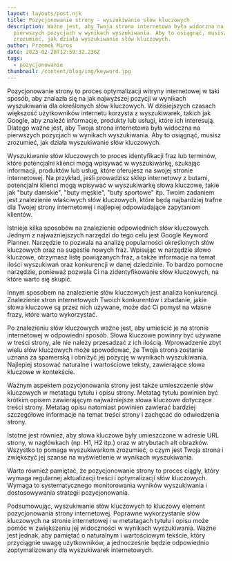 ```yaml
---
layout: layouts/post.njk
title: Pozycjonowanie strony - wyszukiwanie słów kluczowych
description: Ważne jest, aby Twoja strona internetowa była widoczna na
  pierwszych pozycjach w wynikach wyszukiwania. Aby to osiągnąć, musisz
  zrozumieć, jak działa wyszukiwanie słów kluczowych.
author: Przemek Miros
date: 2023-02-28T12:59:32.236Z
tags:
  - pozycjonowanie
thumbnail: /content/blog/img/keyword.jpg
---
```

Pozycjonowanie strony to proces optymalizacji witryny internetowej w taki sposób, aby znalazła się na jak najwyższej pozycji w wynikach wyszukiwania dla określonych słów kluczowych. W dzisiejszych czasach większość użytkowników internetu korzysta z wyszukiwarek, takich jak Google, aby znaleźć informacje, produkty lub usługi, które ich interesują. Dlatego ważne jest, aby Twoja strona internetowa była widoczna na pierwszych pozycjach w wynikach wyszukiwania. Aby to osiągnąć, musisz zrozumieć, jak działa wyszukiwanie słów kluczowych.

Wyszukiwanie słów kluczowych to proces identyfikacji fraz lub terminów, które potencjalni klienci mogą wpisywać w wyszukiwarkę, szukając informacji, produktów lub usług, które oferujesz na swojej stronie internetowej. Na przykład, jeśli prowadzisz sklep internetowy z butami, potencjalni klienci mogą wpisywać w wyszukiwarkę słowa kluczowe, takie jak "buty damskie", "buty męskie", "buty sportowe" itp. Twoim zadaniem jest znalezienie właściwych słów kluczowych, które będą najbardziej trafne dla Twojej strony internetowej i najlepiej odpowiadające zapytaniom klientów.

Istnieje kilka sposobów na znalezienie odpowiednich słów kluczowych. Jednym z najważniejszych narzędzi do tego celu jest Google Keyword Planner. Narzędzie to pozwala na analizę popularności określonych słów kluczowych oraz na sugestie nowych fraz. Wpisując w narzędzie słowo kluczowe, otrzymasz listę powiązanych fraz, a także informacje na temat ilości wyszukiwań oraz konkurencji w danej dziedzinie. To bardzo pomocne narzędzie, ponieważ pozwala Ci na zidentyfikowanie słów kluczowych, na które warto się skupić.

Innym sposobem na znalezienie słów kluczowych jest analiza konkurencji. Znalezienie stron internetowych Twoich konkurentów i zbadanie, jakie słowa kluczowe są przez nich używane, może dać Ci pomysł na własne frazy, które warto wykorzystać.

Po znalezieniu słów kluczowych ważne jest, aby umieścić je na stronie internetowej w odpowiedni sposób. Słowa kluczowe powinny być używane w treści strony, ale nie należy przesadzać z ich ilością. Wprowadzenie zbyt wielu słów kluczowych może spowodować, że Twoja strona zostanie uznana za spamerską i obniżyć jej pozycję w wynikach wyszukiwania. Najlepiej stosować naturalne i wartościowe teksty, zawierające słowa kluczowe w kontekście.

Ważnym aspektem pozycjonowania strony jest także umieszczenie słów kluczowych w metatagu tytułu i opisu strony. Metatag tytułu powinien być krótkim opisem zawierającym najważniejsze słowa kluczowe dotyczące treści strony. Metatag opisu natomiast powinien zawierać bardziej szczegółowe informacje na temat treści strony i zachęcać do odwiedzenia strony.

Istotne jest również, aby słowa kluczowe były umieszczone w adresie URL strony, w nagłówkach (np. H1, H2 itp.) oraz w atrybutach alt obrazków. Wszystko to pomaga wyszukiwarkom zrozumieć, o czym jest Twoja strona i zwiększyć jej szanse na wyświetlenie w wynikach wyszukiwania.

Warto również pamiętać, że pozycjonowanie strony to proces ciągły, który wymaga regularnej aktualizacji treści i optymalizacji słów kluczowych. Wymaga to systematycznego monitorowania wyników wyszukiwania i dostosowywania strategii pozycjonowania.

Podsumowując, wyszukiwanie słów kluczowych to kluczowy element pozycjonowania strony internetowej. Poprawne wykorzystanie słów kluczowych na stronie internetowej i w metatagach tytułu i opisu może pomóc w zwiększeniu jej widoczności w wynikach wyszukiwania. Ważne jest jednak, aby pamiętać o naturalnym i wartościowym tekście, który przyciągnie uwagę użytkowników, a jednocześnie będzie odpowiednio zoptymalizowany dla wyszukiwarek internetowych.
